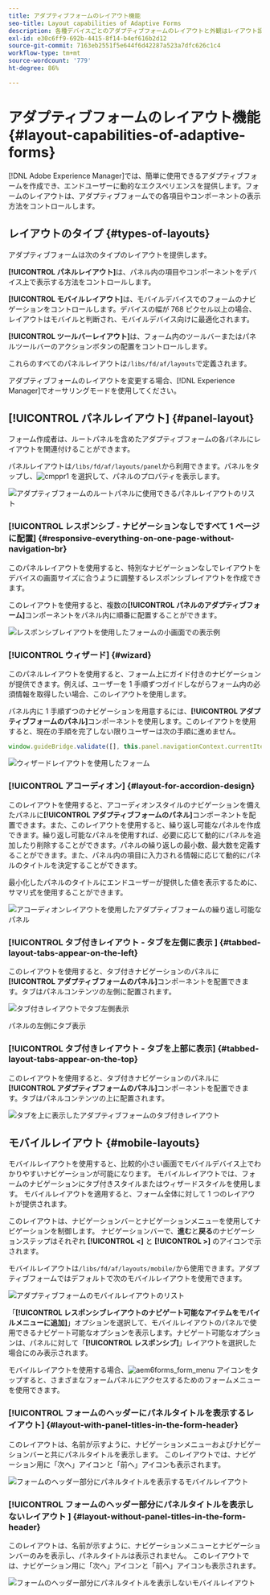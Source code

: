 ```yaml
---
title: アダプティブフォームのレイアウト機能
seo-title: Layout capabilities of Adaptive Forms
description: 各種デバイスごとのアダプティブフォームのレイアウトと外観はレイアウト設定で管理できます。各種レイアウトとレイアウトの適用方法について説明します。
exl-id: e30c6ff9-692b-4415-8f14-b4ef616b2d12
source-git-commit: 7163eb2551f5e644f6d42287a523a7dfc626c1c4
workflow-type: tm+mt
source-wordcount: '779'
ht-degree: 86%

---
```


# アダプティブフォームのレイアウト機能 {#layout-capabilities-of-adaptive-forms}

[!DNL Adobe Experience Manager]では、簡単に使用できるアダプティブフォームを作成でき、エンドユーザーに動的なエクスペリエンスを提供します。フォームのレイアウトは、アダプティブフォームでの各項目やコンポーネントの表示方法をコントロールします。

<!-- ## Prerequisite knowledge {#prerequisite-knowledge}

Before learning about the different layout capabilities of Adaptive Forms, read [Introduction to authoring forms](introduction-forms-authoring.md) to know more about Adaptive Forms. -->

## レイアウトのタイプ {#types-of-layouts}

アダプティブフォームは次のタイプのレイアウトを提供します。

**[!UICONTROL パネルレイアウト]**&#x200B;は、パネル内の項目やコンポーネントをデバイス上で表示する方法をコントロールします。

**[!UICONTROL モバイルレイアウト]**&#x200B;は、モバイルデバイスでのフォームのナビゲーションをコントロールします。デバイスの幅が 768 ピクセル以上の場合、レイアウトはモバイルと判断され、モバイルデバイス向けに最適化されます。

**[!UICONTROL ツールバーレイアウト]**&#x200B;は、フォーム内のツールバーまたはパネルツールバーのアクションボタンの配置をコントロールします。

これらのすべてのパネルレイアウトは`/libs/fd/af/layouts`で定義されます。

アダプティブフォームのレイアウトを変更する場合、[!DNL Experience Manager]でオーサリングモードを使用してください。

## [!UICONTROL パネルレイアウト] {#panel-layout}

フォーム作成者は、ルートパネルを含めたアダプティブフォームの各パネルにレイアウトを関連付けることができます。

パネルレイアウトは`/libs/fd/af/layouts/panel`から利用できます。パネルをタップし、![cmppr1](assets/configure-icon.svg) を選択して、パネルのプロパティを表示します。

![アダプティブフォームのルートパネルに使用できるパネルレイアウトのリスト](assets/layouts.png)

### [!UICONTROL レスポンシブ - ナビゲーションなしですべて 1 ページに配置] {#responsive-everything-on-one-page-without-navigation-br}

このパネルレイアウトを使用すると、特別なナビゲーションなしでレイアウトをデバイスの画面サイズに合うように調整するレスポンシブレイアウトを作成できます。

このレイアウトを使用すると、複数の&#x200B;**[!UICONTROL パネルのアダプティブフォーム]**&#x200B;コンポーネントをパネル内に順番に配置することができます。

![レスポンシブレイアウトを使用したフォームの小画面での表示例](assets/responsive-layout.png)

### [!UICONTROL ウィザード] {#wizard}

このパネルレイアウトを使用すると、フォーム上にガイド付きのナビゲーションが提供できます。例えば、ユーザーを 1 手順ずつガイドしながらフォーム内の必須情報を取得したい場合、このレイアウトを使用します。

パネル内に 1 手順ずつのナビゲーションを用意するには、**[!UICONTROL アダプティブフォームのパネル]**&#x200B;コンポーネントを使用します。このレイアウトを使用すると、現在の手順を完了しない限りユーザーは次の手順に進めません。

```javascript
window.guideBridge.validate([], this.panel.navigationContext.currentItem.somExpression)
```

![ウィザードレイアウトを使用したフォーム](assets/wizard-layout2.png)

### [!UICONTROL アコーディオン] {#layout-for-accordion-design}

このレイアウトを使用すると、アコーディオンスタイルのナビゲーションを備えたパネルに&#x200B;**[!UICONTROL アダプティブフォームのパネル]**&#x200B;コンポーネントを配置できます。また、このレイアウトを使用すると、繰り返し可能なパネルを作成できます。繰り返し可能なパネルを使用すれば、必要に応じて動的にパネルを追加したり削除することができます。パネルの繰り返しの最小数、最大数を定義することができます。また、パネル内の項目に入力される情報に応じて動的にパネルのタイトルを決定することができます。

最小化したパネルのタイトルにエンドユーザーが提供した値を表示するために、サマリ式を使用することができます。

![アコーディオンレイアウトを使用したアダプティブフォームの繰り返し可能なパネル](assets/accordion-layout.png)

### [!UICONTROL タブ付きレイアウト - タブを左側に表示 ] {#tabbed-layout-tabs-appear-on-the-left}

このレイアウトを使用すると、タブ付きナビゲーションのパネルに&#x200B;**[!UICONTROL アダプティブフォームのパネル]**&#x200B;コンポーネントを配置できます。タブはパネルコンテンツの左側に配置されます。

![タブ付きレイアウトでタブ左側表示](assets/tabs-on-left.png)

パネルの左側にタブ表示

### [!UICONTROL タブ付きレイアウト - タブを上部に表示] {#tabbed-layout-tabs-appear-on-the-top}

このレイアウトを使用すると、タブ付きナビゲーションのパネルに&#x200B;**[!UICONTROL アダプティブフォームのパネル]**&#x200B;コンポーネントを配置できます。タブはパネルコンテンツの上に配置されます。

![タブを上に表示したアダプティブフォームのタブ付きレイアウト](assets/tabs-on-top.png)

## モバイルレイアウト {#mobile-layouts}

モバイルレイアウトを使用すると、比較的小さい画面でモバイルデバイス上でわかりやすいナビゲーションが可能になります。 モバイルレイアウトでは、フォームのナビゲーションにタブ付きスタイルまたはウィザードスタイルを使用します。 モバイルレイアウトを適用すると、フォーム全体に対して 1 つのレイアウトが提供されます。

このレイアウトは、ナビゲーションバーとナビゲーションメニューを使用してナビゲーションを制御します。 ナビゲーションバーで、**進む**&#x200B;と&#x200B;**戻る**&#x200B;のナビゲーションステップはそれぞれ **[!UICONTROL &lt;]** と **[!UICONTROL >]** のアイコンで示されます。

モバイルレイアウトは`/libs/fd/af/layouts/mobile/`から使用できます。アダプティブフォームではデフォルトで次のモバイルレイアウトを使用できます。

![アダプティブフォームのモバイルレイアウトのリスト](assets/mobile-navigation.png)

「**[!UICONTROL レスポンシブレイアウトのナビゲート可能なアイテムをモバイルメニューに追加]**」オプションを選択して、モバイルレイアウトのパネルで使用できるナビゲート可能なオプションを表示します。ナビゲート可能なオプションは、パネルに対して「**[!UICONTROL レスポンシブ]**」レイアウトを選択した場合にのみ表示されます。

モバイルレイアウトを使用する場合、![aem6forms_form_menu](assets/rail-icon.svg) アイコンをタップすると、さまざまなフォームパネルにアクセスするためのフォームメニューを使用できます。

### [!UICONTROL フォームのヘッダーにパネルタイトルを表示するレイアウト] {#layout-with-panel-titles-in-the-form-header}

このレイアウトは、名前が示すように、ナビゲーションメニューおよびナビゲーションバーと共にパネルタイトルを表示します。 このレイアウトでは、ナビゲーション用に「次へ」アイコンと「前へ」アイコンも表示されます。

![フォームのヘッダー部分にパネルタイトルを表示するモバイルレイアウト](assets/mobile-layout1.png)

### [!UICONTROL フォームのヘッダー部分にパネルタイトルを表示しないレイアウト ] {#layout-without-panel-titles-in-the-form-header}

このレイアウトは、名前が示すように、ナビゲーションメニューとナビゲーションバーのみを表示し、パネルタイトルは表示されません。 このレイアウトでは、ナビゲーション用に「次へ」アイコンと「前へ」アイコンも表示されます。

![フォームのヘッダー部分にパネルタイトルを表示しないモバイルレイアウト](assets/mobile-layout2.png)

<!-- ## Toolbar layouts {#toolbar-layouts}

A Toolbar Layout controls positioning and display of any action buttons that you add to your Adaptive Forms. The layout can be added at a form level or at a panel level.

![A list of Toolbar Layouts in Adaptive Forms to control layout of buttons](assets/toolbar-layouts.png)

A list of Toolbar Layouts in Adaptive Forms

Toolbar layouts are available at `/libs/fd/af/layouts/toolbar` location. Adaptive Forms provide the following Toolbar Layouts, by default.

### [!UICONTROL Default layout for toolbar] {#default-layout-for-toolbar}

This layout is selected as the default layout when you add any action buttons in an Adaptive Form. Selecting this layout displays the same layout for both, desktop and mobile devices.

Also, you can add multiple toolbars containing action buttons configured with this layout. An action button is associated with a form control. You can configure the toolbars to be before or after a panel.

![Default view for toolbar](assets/toolbar_layout_default.png)

Default view for toolbar

### [!UICONTROL Mobile fixed layout for toolbar] {#mobile-fixed-layout-for-toolbar}

Select this layout to provide alternate layouts for desktop and mobile devices.

For the desktop layout, you can add Action buttons using some specific labels. Only one toolbar can be configured with this layout. If more than one toolbar is configured with this layout, there is an overlap for mobile devices and only one toolbar is visible. For example, you can have a toolbar at the bottom or the top of the form, or, after or before panels in the form.

For the Mobile layout, you can add action buttons using icons.

![Mobile fixed layout for toolbar](assets/toolbar_layout_mobile_fixed.png)

Mobile fixed layout for toolbar-->
